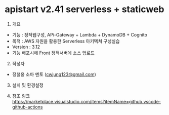 # apistart v2.41 serverless + staticweb
 
1. 개요 
- 기능 : 정적웹구성, APi-Gateway + Lambda + DynamoDB + Cognito 
- 목적 : AWS 자원을 활용한 Serverless 아키텍쳐 구성실습  
- Version : 3.12
- 기능 
  배포시에 Front 정적서버에 소스 업로드 

2. 작성자   
-  정철웅 소마 멘토 (cwjung123@gmail.com)

3. 설치 및 환경설정   
 
4. 참조 링크    
https://marketplace.visualstudio.com/items?itemName=github.vscode-github-actions  